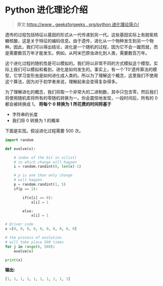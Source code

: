 # Python 进化理论介绍

> 原文:[https://www . geeksforgeeks . org/python 进化理论简介/](https://www.geeksforgeeks.org/introduction-to-theory-of-evolution-in-python/)

遗传的过程包括特征以基因的形式从一代传递到另一代。这些基因实际上有脱氧核糖核酸，这是关于特征的编码信息。由于遗传，进化从一个物种发生到另一个物种。因此，我们可以得出结论，进化是一个随机的过程，因为它不会一蹴而就，而是需要数百万年才能发生。例如，从阿米巴原虫进化到人类，需要数百万年。

这个进化过程的随机性是可以模拟的。我们将以非常不同的方式模拟这个模型。实际上我们可以模拟和看到，进化是如何发生的。事实上，有一个‘T0’遗传算法的模型，它学习变形虫是如何进化成人类的。所以为了理解这个概念，这里我们不使用这个算法，因为对于初学者来说，理解起来会变得复杂得多。

为了理解进化的概念，我们将取一个非常大的二进制数，其中只包含零，然后我们将使用随机库将所有的零随机转换为一。你会震惊地发现，一段时间后，所有的 0 都会被转换成 1。
**将每个 0 转换为 1 所花费的时间将基于**

*   字符串的长度
*   我们将 0 转换为 1 的概率

下面是实现。假设进化过程需要 500 次。

```py
import random

def evolve(x):

    # index of the bit in x(list) 
    # in which change will happen
    i = random.randint(0, len(x)-1)

    # p is one then only change 
    # will happen
    p = random.randint(1, 5)
    if(p == 1):

        if(x[i] == 0):
            x[i] = 1

        else:
            x[i] = 1

# Driver code
x =[0, 0, 0, 0, 0, 0, 0, 0, 0, 0]

# the process of evolution
# will take place 500 times
for j in range(0, 500):
    evolve(x)

print(x)
```

**输出:**

```py
[1, 1, 1, 1, 1, 1, 1, 1, 1, 1]
```